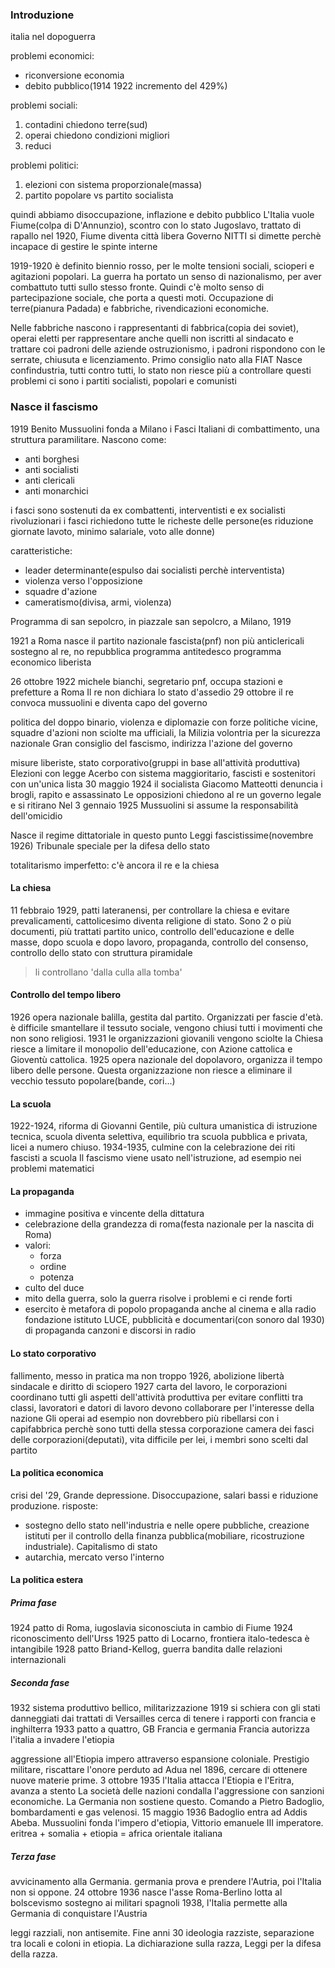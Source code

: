 ### Introduzione
italia nel dopoguerra

problemi economici:
* riconversione economia
* debito pubblico(1914 1922 incremento del 429%)

problemi sociali:
1. contadini chiedono terre(sud)
2.  operai chiedono condizioni migliori
3.  reduci

problemi politici:
1.  elezioni con sistema proporzionale(massa)
2.  partito popolare vs partito socialista

quindi abbiamo disoccupazione, inflazione e debito pubblico
L'Italia vuole Fiume(colpa di D'Annunzio), scontro con lo stato Jugoslavo, trattato di rapallo nel 1920, Fiume diventa città libera
Governo NITTI si dimette perchè incapace di gestire le spinte interne

1919-1920 è definito biennio rosso, per le molte tensioni sociali, scioperi e agitazioni popolari.
La guerra ha portato un senso di nazionalismo, per aver combattuto tutti sullo stesso fronte. Quindi c'è molto senso di partecipazione sociale, che porta a questi moti.
Occupazione di terre(pianura Padada) e fabbriche, rivendicazioni economiche.

Nelle fabbriche nascono i rappresentanti di fabbrica(copia dei soviet), operai eletti per rappresentare anche quelli non iscritti al sindacato e trattare coi padroni delle aziende
ostruzionismo, i padroni rispondono con le serrate, chiusuta e licenziamento. Primo consiglio nato alla FIAT
Nasce confindustria, tutti contro tutti, lo stato non riesce più a controllare questi problemi
ci sono i partiti socialisti, popolari e comunisti


### Nasce il fascismo
1919 Benito Mussuolini fonda a Milano i Fasci Italiani di combattimento, una struttura paramilitare.
Nascono come:
* anti borghesi
* anti socialisti
* anti clericali
* anti monarchici

i fasci sono sostenuti da ex combattenti, interventisti e ex socialisti rivoluzionari
i fasci richiedono tutte le richeste delle persone(es riduzione giornate lavoto, minimo salariale, voto alle donne)

caratteristiche:
- leader determinante(espulso dai socialisti perchè interventista)
- violenza verso l'opposizione
- squadre d'azione
- cameratismo(divisa, armi, violenza)

Programma di san sepolcro, in piazzale san sepolcro, a Milano, 1919

1921 a Roma nasce il partito nazionale fascista(pnf)
non più anticlericali
sostegno al re, no repubblica
programma antitedesco
programma economico liberista

26 ottobre 1922 michele bianchi, segretario pnf, occupa stazioni e prefetture a Roma
Il re non dichiara lo stato d'assedio
29 ottobre il re convoca mussuolini e diventa capo del governo

politica del doppo binario, violenza e diplomazie con forze politiche vicine, squadre d'azioni non sciolte ma ufficiali, la Milizia volontria per la sicurezza nazionale
Gran consiglio del fascismo, indirizza l'azione del governo

misure liberiste, stato corporativo(gruppi in base all'attività produttiva)
Elezioni con legge Acerbo con sistema maggioritario, fascisti e sostenitori con un'unica lista
30 maggio 1924 il socialista Giacomo Matteotti denuncia i brogli, rapito e assassinato
Le opposizioni chiedono al re un governo legale e si ritirano
Nel 3 gennaio 1925 Mussuolini si assume la responsabilità dell'omicidio

Nasce il regime dittatoriale in questo punto
Leggi fascistissime(novembre 1926)
Tribunale speciale per la difesa dello stato

totalitarismo imperfetto: c'è ancora il re e la chiesa

#### La chiesa
11 febbraio 1929, patti lateranensi, per controllare la chiesa e evitare prevalicamenti, cattolicesimo diventa religione di stato. Sono 2 o più documenti, più trattati
partito unico, controllo dell'educazione e delle masse, dopo scuola e dopo lavoro, propaganda, controllo del consenso, controllo dello stato con struttura piramidale
> li controllano 'dalla culla alla tomba'


#### Controllo del tempo libero
1926 opera nazionale balilla, gestita dal partito. Organizzati per fascie d'età. 
è difficile smantellare il tessuto sociale, vengono chiusi tutti i movimenti che non sono religiosi. 
1931 le organizzazioni giovanili vengono sciolte
la Chiesa riesce a limitare il monopolio dell'educazione, con Azione cattolica e Gioventù cattolica.
1925 opera nazionale del dopolavoro, organizza il tempo libero delle persone. Questa organizzazione non riesce a eliminare il vecchio tessuto popolare(bande, cori...)

#### La scuola
1922-1924, riforma di Giovanni Gentile, più cultura umanistica di istruzione tecnica, scuola diventa selettiva, equilibrio tra scuola pubblica e privata, licei a numero chiuso. 
1934-1935, culmine con la celebrazione dei riti fascisti a scuola
Il fascismo viene usato nell'istruzione, ad esempio nei problemi matematici

#### La propaganda
- immagine positiva e vincente della dittatura
- celebrazione della grandezza di roma(festa nazionale per la nascita di Roma)
- valori:
	- forza
	- ordine
	- potenza
- culto del duce
- mito della guerra, solo la guerra risolve i problemi e ci rende forti
- esercito è metafora di popolo
propaganda anche al cinema e alla radio
fondazione istituto LUCE, pubblicità e documentari(con sonoro dal 1930) di propaganda
canzoni e discorsi in radio

#### Lo stato corporativo
fallimento, messo in pratica ma non troppo
1926, abolizione libertà sindacale e diritto di sciopero
1927 carta del lavoro, le corporazioni coordinano tutti gli aspetti dell'attività produttiva
per evitare conflitti tra classi, lavoratori e datori di lavoro devono collaborare per l'interesse della nazione
Gli operai ad esempio non dovrebbero più ribellarsi con i capifabbrica perchè sono tutti della stessa corporazione
camera dei fasci delle corporazioni(deputati), vita difficile per lei, i membri sono scelti dal partito

#### La politica economica

crisi del '29, Grande depressione. Disoccupazione, salari bassi e riduzione produzione. 
risposte:
- sostegno dello stato nell'industria e nelle opere pubbliche, creazione istituti per il controllo della finanza pubblica(mobiliare, ricostruzione industriale). Capitalismo di stato
- autarchia, mercato verso l'interno

#### La politica estera

##### Prima fase
1924 patto di Roma, iugoslavia siconosciuta in cambio di Fiume
1924 riconoscimento dell'Urss
1925 patto di Locarno, frontiera italo-tedesca è intangibile
1928 patto Briand-Kellog, guerra bandita dalle relazioni internazionali

##### Seconda fase
1932 sistema produttivo bellico, militarizzazione
1919 si schiera con gli stati danneggiati dai trattati di Versailles
cerca di tenere i rapporti con francia e inghilterra
1933 patto a quattro, GB Francia e germania
Francia autorizza l'italia a invadere l'etiopia

aggressione all'Etiopia
impero attraverso espansione coloniale. Prestigio militare, riscattare l'onore perduto ad Adua nel 1896, cercare di ottenere nuove materie prime.
3 ottobre 1935 l'Italia attacca l'Etiopia e l'Eritra, avanza a stento
La società delle nazioni condalla l'aggressione con sanzioni economiche. La Germania non sostiene questo.
Comando a Pietro Badoglio, bombardamenti e gas velenosi. 15 maggio 1936 Badoglio entra ad Addis Abeba. Mussuolini fonda l'impero d'etiopia, Vittorio emanuele III imperatore.
eritrea + somalia + etiopia = africa orientale italiana

##### Terza fase
avvicinamento alla Germania. germania prova e prendere l'Autria, poi l'Italia non si oppone.
24 ottobre 1936 nasce l'asse Roma-Berlino
lotta al bolscevismo
sostegno ai militari spagnoli
1938, l'Italia permette alla Germania di conquistare l'Austria

leggi razziali, non antisemite. Fine anni 30 ideologia razziste, separazione tra locali e coloni in etiopia. La dichiarazione sulla razza, Leggi per la difesa della razza.
